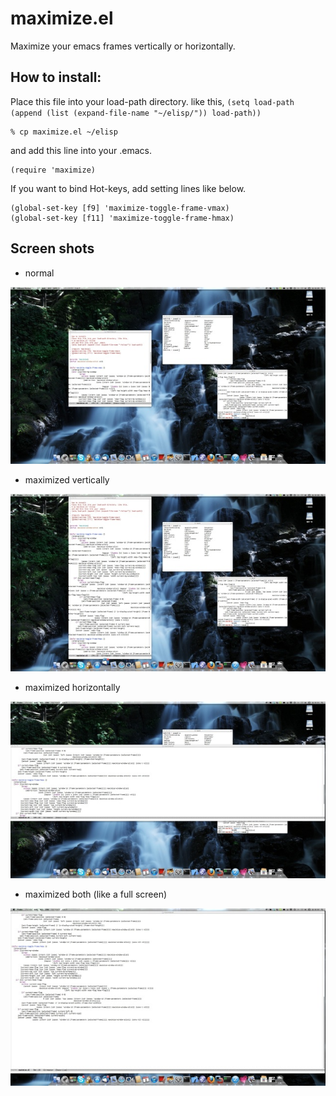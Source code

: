 # maximize.el

Maximize your emacs frames vertically or horizontally.

## How to install:
Place this file into your load-path directory. like this,
`(setq load-path (append (list (expand-file-name "~/elisp/")) load-path))`

    % cp maximize.el ~/elisp

 and add this line into your .emacs.

    (require 'maximize)

 If you want to bind Hot-keys, add setting lines like below.

    (global-set-key [f9] 'maximize-toggle-frame-vmax)
    (global-set-key [f11] 'maximize-toggle-frame-hmax)

## Screen shots

* normal

![normal](https://github.com/izawa/maximize/raw/master/images/normal.jpg)

* maximized vertically

![vertical](https://github.com/izawa/maximize/raw/master/images/maximize-vertical.jpg)

* maximized horizontally

![horizontal](https://github.com/izawa/maximize/raw/master/images/maximize-horizontal.jpg)

* maximized both (like a full screen)

![both](https://github.com/izawa/maximize/raw/master/images/maximize-both.jpg)


